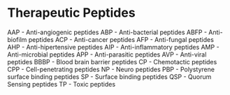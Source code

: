# Therapeutic Peptides

AAP - Anti-angiogenic peptides
ABP - Anti-bacterial peptides
ABFP - Anti-biofilm peptides
ACP - Anti-cancer peptides
AFP - Anti-fungal peptides
AHP - Anti-hipertensive peptides
AIP - Anti-inflammatory peptides
AMP - Anti-microbial peptides
APP - Anti-parasitic peptides
AVP - Anti-viral peptides
BBBP - Blood brain barrier peptides
CP - Chemotactic peptides
CPP - Cell-penetrating peptides
NP - Neuro peptides
PBP - Polystyrene surface binding peptides
SP - Surface binding peptides
QSP - Quorum Sensing peptides
TP - Toxic peptides
